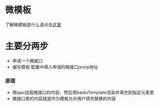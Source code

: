 # 微模板
了解微模板是什么请点击[这里](http://www.src.pub)

# 主要分两步
* 申请一个微接口
* 编写模板 配置中填入申请的微接口jsonp地址

### 原理
* 用ajax加载微接口的内容，然后用baiduTemplate渲染并填充到指定元素里
* 微接口里的内容就是作为模板允许用户填充替换的内容
